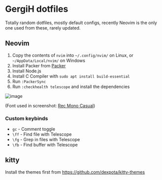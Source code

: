 # GergiH dotfiles

Totally random dotfiles, mostly default configs, recently Neovim is the only one used from these, rarely updated.

## Neovim

1. Copy the contents of `nvim` into `~/.config/nvim/` on Linux, or `~/AppData/Local/nvim/` on Windows
2. Install Packer from [Packer](https://github.com/wbthomason/packer.nvim#quickstart)
3. Install Node.js
4. Install C Compiler with `sudo apt install build-essential`
3. Run `:PackerSync`
4. Run `:checkhealth telescope` and install the dependencies

![image](https://user-images.githubusercontent.com/30079559/188262512-be5abb27-ba59-4388-872f-4013885e058b.png)

(Font used in screenshot: [Rec Mono Casual](https://www.recursive.design/))

### Custom keybinds

- `gc` - Comment toggle
- `\ff` - Find file with Telescope
- `\fg` - Grep in files with Telescope
- `\fb` - Find buffer with Telescope

## kitty

Install the themes first from https://github.com/dexpota/kitty-themes
